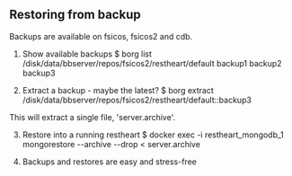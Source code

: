 ## Restoring from backup

Backups are available on fsicos, fsicos2 and cdb.

1. Show available backups
$ borg list /disk/data/bbserver/repos/fsicos2/restheart/default
backup1
backup2
backup3

2. Extract a backup - maybe the latest?
$ borg extract /disk/data/bbserver/repos/fsicos2/restheart/default::backup3

This will extract a single file, 'server.archive'.

3. Restore into a running restheart
$ docker exec -i restheart_mongodb_1 mongorestore --archive --drop < server.archive

4. Backups and restores are easy and stress-free
